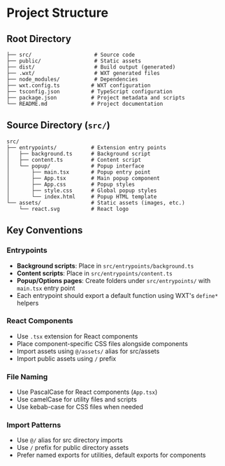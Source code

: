 # Project Structure

## Root Directory
```
├── src/                    # Source code
├── public/                 # Static assets
├── dist/                   # Build output (generated)
├── .wxt/                   # WXT generated files
├── node_modules/           # Dependencies
├── wxt.config.ts          # WXT configuration
├── tsconfig.json          # TypeScript configuration
├── package.json           # Project metadata and scripts
└── README.md              # Project documentation
```

## Source Directory (`src/`)
```
src/
├── entrypoints/           # Extension entry points
│   ├── background.ts      # Background script
│   ├── content.ts         # Content script
│   └── popup/             # Popup interface
│       ├── main.tsx       # Popup entry point
│       ├── App.tsx        # Main popup component
│       ├── App.css        # Popup styles
│       ├── style.css      # Global popup styles
│       └── index.html     # Popup HTML template
└── assets/                # Static assets (images, etc.)
    └── react.svg          # React logo
```

## Key Conventions

### Entrypoints
- **Background scripts**: Place in `src/entrypoints/background.ts`
- **Content scripts**: Place in `src/entrypoints/content.ts`
- **Popup/Options pages**: Create folders under `src/entrypoints/` with `main.tsx` entry point
- Each entrypoint should export a default function using WXT's `define*` helpers

### React Components
- Use `.tsx` extension for React components
- Place component-specific CSS files alongside components
- Import assets using `@/assets/` alias for src/assets
- Import public assets using `/` prefix

### File Naming
- Use PascalCase for React components (`App.tsx`)
- Use camelCase for utility files and scripts
- Use kebab-case for CSS files when needed

### Import Patterns
- Use `@/` alias for src directory imports
- Use `/` prefix for public directory assets
- Prefer named exports for utilities, default exports for components